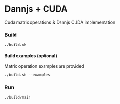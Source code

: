 # Dannjs + CUDA

Cuda matrix operations & Dannjs CUDA implementation

### Build

```
./build.sh
```

#### Build examples (optional)
Matrix operation examples are provided
```
./build.sh --examples
```

### Run

```
./build/main
```
